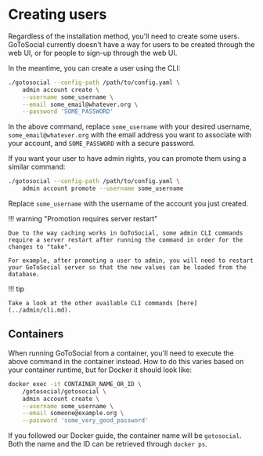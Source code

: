 # Creating users

Regardless of the installation method, you'll need to create some users. GoToSocial currently doesn't have a way for users to be created through the web UI, or for people to sign-up through the web UI.

In the meantime, you can create a user using the CLI:

```sh
./gotosocial --config-path /path/to/config.yaml \
    admin account create \
    --username some_username \
    --email some_email@whatever.org \
    --password 'SOME_PASSWORD'
```

In the above command, replace `some_username` with your desired username, `some_email@whatever.org` with the email address you want to associate with your account, and `SOME_PASSWORD` with a secure password.

If you want your user to have admin rights, you can promote them using a similar command:

```sh
./gotosocial --config-path /path/to/config.yaml \
    admin account promote --username some_username
```

Replace `some_username` with the username of the account you just created.

!!! warning "Promotion requires server restart"
    
    Due to the way caching works in GoToSocial, some admin CLI commands require a server restart after running the command in order for the changes to "take".
    
    For example, after promoting a user to admin, you will need to restart your GoToSocial server so that the new values can be loaded from the database.

!!! tip
    
    Take a look at the other available CLI commands [here](../admin/cli.md).

## Containers

When running GoToSocial from a container, you'll need to execute the above command in the container instead. How to do this varies based on your container runtime, but for Docker it should look like:

```sh
docker exec -it CONTAINER_NAME_OR_ID \
    /gotosocial/gotosocial \
    admin account create \
    --username some_username \
    --email someone@example.org \
    --password 'some_very_good_password'
```

If you followed our Docker guide, the container name will be `gotosocial`. Both the name and the ID can be retrieved through `docker ps`.
